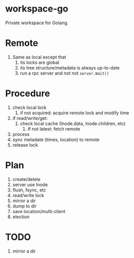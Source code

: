 # workspace-go
Private workspace for Golang.

# Remote
1. Same as local except that
    1. its locks are global
    1. its tree structure/metadata is always up-to-date
    1. run a rpc server and not not `server.Wait()`

# Procedure
1. check local lock
    1. if not acquired: acquire remote lock and modify time
1. if read/write/get:
    1. check local cache (Inode.data, Inode.children, etc)
        1. If not latest: fetch remote
1. process
1. sync metadate (times, location) to remote
1. release lock

# Plan
1. create/delete
1. server use Inode
1. flush, fsync, etc
1. read/write lock
1. mirror a dir
1. dump to dir
1. save location/multi-client
1. election

# TODO
1. mirror a dir
